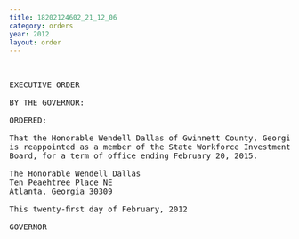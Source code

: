 ```yaml
---
title: 18202124602_21_12_06
category: orders
year: 2012
layout: order
---
```


<pre> 

EXECUTIVE ORDER

BY THE GOVERNOR:

ORDERED:

That the Honorable Wendell Dallas of Gwinnett County, Georgia,
is reappointed as a member of the State Workforce Investment
Board, for a term of office ending February 20, 2015.

The Honorable Wendell Dallas
Ten Peaehtree Place NE
Atlanta, Georgia 30309

This twenty-ﬁrst day of February, 2012

GOVERNOR

  
  

</pre>
